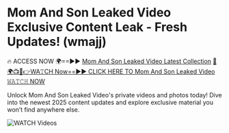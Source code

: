 # Mom And Son Leaked Video Exclusive Content Leak - Fresh Updates! (wmajj)

🔥 ACCESS NOW 🌍==►► <a href="https://tinyurl.com/3fjeunct" rel="nofollow">Mom And Son Leaked Video Latest Collection</a></h3>
[🔴🌍📺📱👉WA𝚃CH Now==►► CLICK HERE TO Mom And Son Leaked Video 𝚆𝙰𝚃𝙲𝙷 NOW](https://tinyurl.com/3fjeunct)

Unlock Mom And Son Leaked Video's private videos and photos today! Dive into the newest 2025 content updates and explore exclusive material you won’t find anywhere else.


<a href="https://tinyurl.com/3fjeunct" rel="nofollow" data-target="animated-image.originalLink"><img src="https://camo.githubusercontent.com/8a4f000d20f83aca3bf7ec5f350d767afa0574a8a352519fd8cfa583a6f93a33/68747470733a2f2f692e696d6775722e636f6d2f644a486b345a712e676966" alt="WATCH Videos" data-canonical-src="https://i.imgur.com/dJHk4Zq.gif" style="max-width: 100%; display: inline-block;" data-target="animated-image.originalImage"></a>
